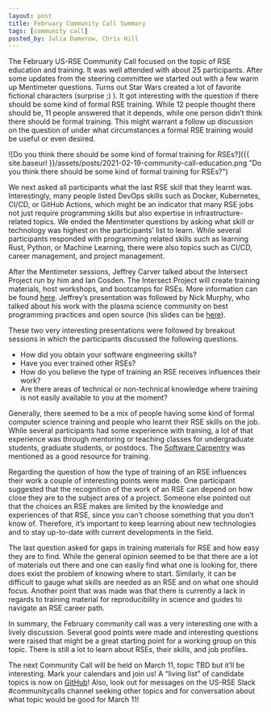 ```yaml
---
layout: post
title: February Community Call Summary
tags: [community call]
posted_by: Julia Damerow, Chris Hill
---
```


The February US-RSE Community Call focused on the topic of RSE education and training. It was well attended with about 25 participants. After some updates from the steering committee we started out with a few warm up Mentimeter questions. Turns out Star Wars created a lot of favorite fictional characters (surprise ;) ). It got interesting with the question if there should be some kind of formal RSE training. While 12 people thought there should be, 11 people answered that it depends, while one person didn’t think there should be formal training. This might warrant a follow up discussion on the question of under what circumstances a formal RSE training would be useful or even desired.

![Do you think there should be some kind of formal training for RSEs?]({{ site.baseurl }}/assets/posts/2021-02-19-community-call-education.png "Do you think there should be some kind of formal training for RSEs?")

We next asked all participants what the last RSE skill that they learnt was. Interestingly, many people listed DevOps skills such as Docker, Kubernetes, CI/CD, or GitHub Actions, which might be an indicator that many RSE jobs not just require programming skills but also expertise in infrastructure-related topics. We ended the Mentimeter questions by asking what skill or technology was highest on the participants’ list to learn. While several participants responded with programming related skills such as learning Rust, Python, or Machine Learning, there were also topics such as CI/CD, career management, and project management.

After the Mentimeter sessions, Jeffrey Carver talked about the Intersect Project run by him and Ian Cosden. The Intersect Project will create training materials, host workshops, and bootcamps for RSEs. More information can be found [here](https://intersect-training.github.io/). Jeffrey’s presentation was followed by Nick Murphy, who talked about his work with the plasma science community on best programming practices and open source (his slides can be [here](https://zenodo.org/record/3922957#.YC_ujy1h3Ck)).

These two very interesting presentations were followed by breakout sessions in which the participants discussed the following questions.
- How did you obtain your software engineering skills?
- Have you ever trained other RSEs?
- How do you believe the type of training an RSE receives influences their work?
- Are there areas of technical or non-technical knowledge where training is not easily available to you at the moment?

Generally, there seemed to be a mix of people having some kind of formal computer science training and people who learnt their RSE skills on the job. While several participants had some experience with training, a lot of that experience was through mentoring or teaching classes for undergraduate students, graduate students, or postdocs. The [Software Carpentry](https://software-carpentry.org/) was mentioned as a good resource for training.

Regarding the question of how the type of training of an RSE influences their work a couple of interesting points were made. One participant suggested that the recognition of the work of an RSE can depend on how close they are to the subject area of a project. Someone else pointed out that the choices an RSE makes are limited by the knowledge and experiences of that RSE, since you can’t choose something that you don’t know of. Therefore, it’s important to keep learning about new technologies and to stay up-to-date with current developments in the field.

The last question asked for gaps in training materials for RSE and how easy they are to find. While the general opinion seemed to be that there are a lot of materials out there and one can easily find what one is looking for, there does exist the problem of knowing where to start. Similarly, it can be difficult to gauge what skills are needed as an RSE and on what one should focus. Another point that was made was that there is currently a lack in regards to training material for reproducibility in science and guides to navigate an RSE career path.

In summary, the February community call was a very interesting one with a lively discussion. Several good points were made and interesting questions were raised that might be a great starting point for a working group on this topic. There is still a lot to learn about RSEs, their skills, and job profiles.

The next Community Call will be held on March 11, topic TBD but it’ll be interesting. Mark your calendars and join us! A “living list” of candidate topics is now on [GitHub](https://github.com/USRSE/monthly-community-calls/issues)! Also, look out for messages on the US-RSE Slack #communitycalls channel seeking other topics and for conversation about what topic would be good for March 11!
